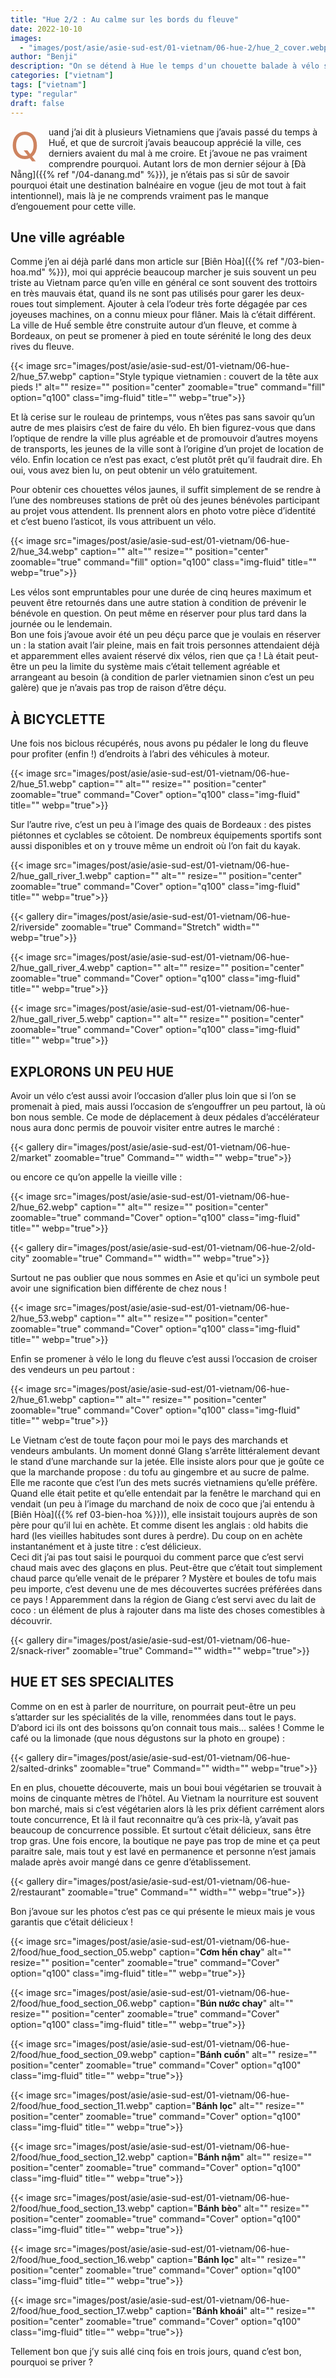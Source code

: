 ```yaml
---
title: "Hue 2/2 : Au calme sur les bords du fleuve"
date: 2022-10-10
images:
  - "images/post/asie/asie-sud-est/01-vietnam/06-hue-2/hue_2_cover.webp"
author: "Benji"
description: "On se détend à Hue le temps d'un chouette balade à vélo sur les bords du fleuve et de dégustations végétariennes"
categories: ["vietnam"]
tags: ["vietnam"]
type: "regular"
draft: false
---
```


<span style="color:#ce8460; font-size: 60px; display: inline-block; float: left; line-height: 0.5; margin: 15px 15px 15px 0">Q</span>uand j’ai dit à plusieurs Vietnamiens que j’avais passé du temps à Huế, et que de surcroit j’avais beaucoup apprécié la ville, ces derniers avaient du mal à me croire. Et j’avoue ne pas vraiment comprendre pourquoi. Autant lors de mon dernier séjour à [Đà Nẵng]({{% ref "/04-danang.md" %}}), je n’étais pas si sûr de savoir pourquoi était une destination balnéaire en vogue (jeu de mot tout à fait intentionnel), mais là je ne comprends vraiment pas le manque d’engouement pour cette ville.

## Une ville agréable

Comme j’en ai déjà parlé dans mon article sur [Biên Hòa]({{% ref "/03-bien-hoa.md" %}}), moi qui apprécie beaucoup marcher je suis souvent un peu triste au Vietnam parce qu’en ville en général ce sont souvent des trottoirs en très mauvais état, quand ils ne sont pas utilisés pour garer les deux-roues tout simplement. Ajouter à cela l’odeur très forte dégagée par ces joyeuses machines, on a connu mieux pour flâner. Mais là c’était différent. La ville de Huế semble être construite autour d’un fleuve, et comme à Bordeaux, on peut se promener à pied en toute sérénité le long des deux rives du fleuve.

{{< 
  image src="images/post/asie/asie-sud-est/01-vietnam/06-hue-2/hue_57.webp"
  caption="Style typique vietnamien : couvert de la tête aux pieds !"
  alt="" 
  resize=""
  position="center"
  zoomable="true"
  command="fill" option="q100" class="img-fluid" title=""
  webp="true">}}

Et là cerise sur le rouleau de printemps, vous n’êtes pas sans savoir qu’un autre de mes plaisirs c’est de faire du vélo. Eh bien figurez-vous que dans l’optique de rendre la ville plus agréable et de promouvoir d’autres moyens de transports, les jeunes de la ville sont à l’origine d’un projet de location de vélo. Enfin location ce n’est pas exact, c’est plutôt prêt qu’il faudrait dire. Eh oui, vous avez bien lu, on peut obtenir un vélo gratuitement.

Pour obtenir ces chouettes vélos jaunes, il suffit simplement de se rendre à l’une des nombreuses stations de prêt où des jeunes bénévoles participant au projet vous attendent. Ils prennent alors en photo votre pièce d’identité et c’est bueno l’asticot, ils vous attribuent un vélo. 

{{< 
  image src="images/post/asie/asie-sud-est/01-vietnam/06-hue-2/hue_34.webp"
  caption=""
  alt="" 
  resize=""
  position="center"
  zoomable="true"
  command="fill" option="q100" class="img-fluid" title=""
  webp="true">}}

Les vélos sont empruntables pour une durée de cinq heures maximum et peuvent être retournés dans une autre station à condition de prévenir le bénévole en question. On peut même en réserver pour plus tard dans la journée ou le lendemain.<br>
Bon une fois j’avoue avoir été un peu déçu parce que je voulais en réserver un : la station avait l’air pleine, mais en fait trois personnes attendaient déjà et apparemment elles avaient réservé dix vélos, rien que ça ! Là était peut-être un peu la limite du système mais c’était tellement agréable et arrangeant au besoin (à condition de parler vietnamien sinon c’est un peu galère) que je n’avais pas trop de raison d’être déçu.


## À BICYCLETTE

Une fois nos biclous récupérés, nous avons pu pédaler le long du fleuve pour profiter (enfin !) d’endroits à l’abri des véhicules à moteur. 

{{< 
  image src="images/post/asie/asie-sud-est/01-vietnam/06-hue-2/hue_51.webp"
  caption=""
  alt="" 
  resize=""
  position="center"
  zoomable="true"
  command="Cover" option="q100" class="img-fluid" title=""
  webp="true">}}

Sur l’autre rive, c’est un peu à l’image des quais de Bordeaux : des pistes piétonnes et cyclables se côtoient. De nombreux équipements sportifs sont aussi disponibles et on y trouve même un endroit où l’on fait du kayak.

{{< 
  image src="images/post/asie/asie-sud-est/01-vietnam/06-hue-2/hue_gall_river_1.webp"
  caption=""
  alt="" 
  resize=""
  position="center"
  zoomable="true"
  command="Cover" option="q100" class="img-fluid" title=""
  webp="true">}}

{{< 
  gallery 
  dir="images/post/asie/asie-sud-est/01-vietnam/06-hue-2/riverside" 
  zoomable="true" Command="Stretch" width="" webp="true">}}

{{< 
  image src="images/post/asie/asie-sud-est/01-vietnam/06-hue-2/hue_gall_river_4.webp"
  caption=""
  alt="" 
  resize=""
  position="center"
  zoomable="true"
  command="Cover" option="q100" class="img-fluid" title=""
  webp="true">}}

{{< 
  image src="images/post/asie/asie-sud-est/01-vietnam/06-hue-2/hue_gall_river_5.webp"
  caption=""
  alt="" 
  resize=""
  position="center"
  zoomable="true"
  command="Cover" option="q100" class="img-fluid" title=""
  webp="true">}}


## EXPLORONS UN PEU HUE

Avoir un vélo c’est aussi avoir l’occasion d’aller plus loin que si l’on se promenait à pied, mais aussi l’occasion de s’engouffrer un peu partout, là où bon nous semble. Ce mode de déplacement à deux pédales d’accélérateur nous aura donc permis de pouvoir visiter entre autres le marché :

{{< 
  gallery 
  dir="images/post/asie/asie-sud-est/01-vietnam/06-hue-2/market" 
  zoomable="true" Command="" width="" webp="true">}}

ou encore ce qu’on appelle la vieille ville :

{{< 
  image src="images/post/asie/asie-sud-est/01-vietnam/06-hue-2/hue_62.webp"
  caption=""
  alt="" 
  resize=""
  position="center"
  zoomable="true"
  command="Cover" option="q100" class="img-fluid" title=""
  webp="true">}}

{{< 
  gallery 
  dir="images/post/asie/asie-sud-est/01-vietnam/06-hue-2/old-city" 
  zoomable="true" Command="" width="" webp="true">}}

Surtout ne pas oublier que nous sommes en Asie et qu'ici un symbole peut avoir une signification bien différente de chez nous !

{{< 
  image src="images/post/asie/asie-sud-est/01-vietnam/06-hue-2/hue_53.webp"
  caption=""
  alt="" 
  resize=""
  position="center"
  zoomable="true"
  command="Cover" option="q100" class="img-fluid" title=""
  webp="true">}}

Enfin se promener à vélo le long du fleuve c’est aussi l’occasion de croiser des vendeurs un peu partout :

{{< 
  image src="images/post/asie/asie-sud-est/01-vietnam/06-hue-2/hue_61.webp"
  caption=""
  alt="" 
  resize=""
  position="center"
  zoomable="true"
  command="Cover" option="q100" class="img-fluid" title=""
  webp="true">}}

Le Vietnam c’est de toute façon pour moi le pays des marchands et vendeurs ambulants. Un moment donné GIang s’arrête littéralement devant le stand d’une marchande sur la jetée. Elle insiste alors pour que je goûte ce que la marchande propose : du tofu au gingembre et au sucre de palme.<br>
Elle me raconte que c’est l’un des mets sucrés vietnamiens qu’elle préfère. Quand elle était petite et qu’elle entendait par la fenêtre le marchand qui en vendait (un peu à l’image du marchand de noix de coco que j’ai entendu à [Biên Hòa]({{% ref 03-bien-hoa %}})), elle insistait toujours auprès de son père pour qu’il lui en achète. Et comme disent les anglais : old habits die hard (les vieilles habitudes sont dures à perdre). Du coup on en achète instantanément et à juste titre : c’est délicieux.<br>
Ceci dit j’ai pas tout saisi le pourquoi du comment parce que c’est servi chaud mais avec des glaçons en plus. Peut-être que c’était tout simplement chaud parce qu’elle venait de le préparer ? Mystère et boules de tofu mais peu importe, c’est devenu une de mes découvertes sucrées préférées dans ce pays ! Apparemment dans la région de Giang c’est servi avec du lait de coco : un élément de plus à rajouter dans ma liste des choses comestibles à découvrir.

{{< 
  gallery 
  dir="images/post/asie/asie-sud-est/01-vietnam/06-hue-2/snack-river" 
  zoomable="true" Command="" width="" webp="true">}}


## HUE ET SES SPECIALITES

Comme on en est à parler de nourriture, on pourrait peut-être un peu s’attarder sur les spécialités de la ville, renommées dans tout le pays.<br>
D’abord ici ils ont des boissons qu’on connait tous mais… salées ! Comme le café ou la limonade (que nous dégustons sur la photo en groupe) :

{{< 
  gallery 
  dir="images/post/asie/asie-sud-est/01-vietnam/06-hue-2/salted-drinks" 
  zoomable="true" Command="" width="" webp="true">}}

En en plus, chouette découverte, mais un boui boui végétarien se trouvait à moins de cinquante mètres de l’hôtel. Au Vietnam la nourriture est souvent bon marché, mais si c’est végétarien alors là les prix défient carrément alors toute concurrence,  Et là il faut reconnaitre qu’à ces prix-là, y’avait pas beaucoup de concurrence possible. Et surtout c’était délicieux, sans être trop gras. Une fois encore, la boutique ne paye pas trop de mine et ça peut paraitre sale, mais tout y est lavé en permanence et personne n’est jamais malade après avoir mangé dans ce genre d’établissement.

{{< 
  gallery 
  dir="images/post/asie/asie-sud-est/01-vietnam/06-hue-2/restaurant" 
  zoomable="true" Command="" width="" webp="true">}}


Bon j’avoue sur les photos c’est pas ce qui présente le mieux mais je vous garantis que c’était délicieux !

{{< 
  image src="images/post/asie/asie-sud-est/01-vietnam/06-hue-2/food/hue_food_section_05.webp"
  caption="<strong>Cơm hến chay</strong>"
  alt="" 
  resize=""
  position="center"
  zoomable="true"
  command="Cover" option="q100" class="img-fluid" title=""
  webp="true">}}

{{< 
  image src="images/post/asie/asie-sud-est/01-vietnam/06-hue-2/food/hue_food_section_06.webp"
  caption="<strong>Bún nước chay</strong>"
  alt="" 
  resize=""
  position="center"
  zoomable="true"
  command="Cover" option="q100" class="img-fluid" title=""
  webp="true">}}

{{< 
  image src="images/post/asie/asie-sud-est/01-vietnam/06-hue-2/food/hue_food_section_09.webp"
  caption="<strong>Bánh cuốn</strong>"
  alt="" 
  resize=""
  position="center"
  zoomable="true"
  command="Cover" option="q100" class="img-fluid" title=""
  webp="true">}}

{{< 
  image src="images/post/asie/asie-sud-est/01-vietnam/06-hue-2/food/hue_food_section_11.webp"
  caption="<strong>Bánh lọc</strong>"
  alt="" 
  resize=""
  position="center"
  zoomable="true"
  command="Cover" option="q100" class="img-fluid" title=""
  webp="true">}}

{{< 
  image src="images/post/asie/asie-sud-est/01-vietnam/06-hue-2/food/hue_food_section_12.webp"
  caption="<strong>Bánh nậm</strong>"
  alt="" 
  resize=""
  position="center"
  zoomable="true"
  command="Cover" option="q100" class="img-fluid" title=""
  webp="true">}}

{{< 
  image src="images/post/asie/asie-sud-est/01-vietnam/06-hue-2/food/hue_food_section_13.webp"
  caption="<strong>Bánh bèo</strong>"
  alt="" 
  resize=""
  position="center"
  zoomable="true"
  command="Cover" option="q100" class="img-fluid" title=""
  webp="true">}}

{{< 
  image src="images/post/asie/asie-sud-est/01-vietnam/06-hue-2/food/hue_food_section_16.webp"
  caption="<strong>Bánh lọc</strong>"
  alt="" 
  resize=""
  position="center"
  zoomable="true"
  command="Cover" option="q100" class="img-fluid" title=""
  webp="true">}}

{{< 
  image src="images/post/asie/asie-sud-est/01-vietnam/06-hue-2/food/hue_food_section_17.webp"
  caption="<strong>Bánh khoái</strong>"
  alt="" 
  resize=""
  position="center"
  zoomable="true"
  command="Cover" option="q100" class="img-fluid" title=""
  webp="true">}}

Tellement bon que j’y suis allé cinq fois en trois jours, quand c’est bon, pourquoi se priver ?

